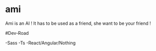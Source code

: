 # ami
Ami is an AI ! It has to be used as a friend, she want to be your friend !

#Dev-Road

-Sass
-Ts
-React/Angular/Nothing
